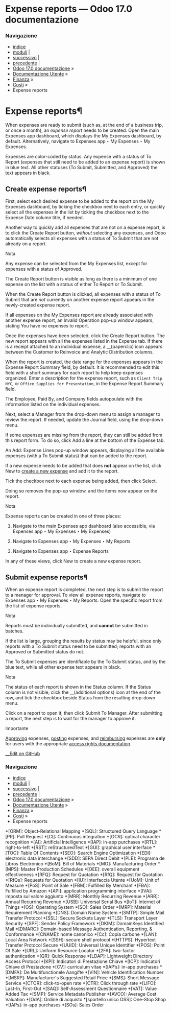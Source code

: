 # Expense reports — Odoo 17.0 documentazione

### Navigazione

  * [indice](../../../genindex.html "Indice generale")
  * [moduli](../../../py-modindex.html "Indice del modulo Python") |
  * [successivo](post_expenses.html "Registra spese") |
  * [precedente](log_expenses.html "Log expenses") |
  * [Odoo 17.0 documentazione](../../../index-2.html) »
  * [Documentazione Utente](../../../applications.html) »
  * [Finanza](../../finance.html) »
  * [Costi](../expenses.html) »
  * Expense reports



# Expense reports¶

When expenses are ready to submit (such as, at the end of a business trip, or once a month), an _expense report_ needs to be created. Open the main Expenses app dashboard, which displays the My Expenses dashboard, by default. Alternatively, navigate to Expenses app ‣ My Expenses ‣ My Expenses.

Expenses are color-coded by status. Any expense with a status of To Report (expenses that still need to be added to an expense report) is shown in blue text. All other statuses (To Submit, Submitted, and Approved) the text appears in black.

## Create expense reports¶

First, select each desired expense to be added to the report on the My Expenses dashboard, by ticking the checkbox next to each entry, or quickly select all the expenses in the list by ticking the checkbox next to the Expense Date column title, if needed.

Another way to quickly add all expenses that are not on a expense report, is to click the Create Report button, _without_ selecting any expenses, and Odoo automatically selects all expenses with a status of To Submit that are not already on a report.

Nota

Any expense can be selected from the My Expenses list, except for expenses with a status of Approved.

The Create Report button is visible as long as there is a minimum of one expense on the list with a status of either To Report or To Submit.

When the Create Report button is clicked, all expenses with a status of To Submit that are _not_ currently on another expense report appears in the newly-created expense report.

If all expenses on the My Expenses report are already associated with another expense report, an Invalid Operation pop-up window appears, stating You have no expenses to report.

Once the expenses have been selected, click the Create Report button. The new report appears with all the expenses listed in the Expense tab. If there is a receipt attached to an individual expense, a __(paperclip) icon appears between the Customer to Reinvoice and Analytic Distribution columns.

When the report is created, the date range for the expenses appears in the Expense Report Summary field, by default. It is recommended to edit this field with a short summary for each report to help keep expenses organized. Enter a description for the expense report, such as `Client Trip NYC`, or `Office Supplies for Presentation`, in the Expense Report Summary field.

The Employee, Paid By, and Company fields autopoulate with the information listed on the individual expenses.

Next, select a Manager from the drop-down menu to assign a manager to review the report. If needed, update the Journal field, using the drop-down menu.

If some expenses are missing from the report, they can still be added from this report form. To do so, click Add a line at the bottom of the Expense tab.

An Add: Expense Lines pop-up window appears, displaying all the available expenses (with a To Submit status) that can be added to the report.

If a new expense needs to be added that does **not** appear on the list, click New to [create a new expense](log_expenses.html) and add it to the report.

Tick the checkbox next to each expense being added, then click Select.

Doing so removes the pop-up window, and the items now appear on the report.

Nota

Expense reports can be created in one of three places:

  1. Navigate to the main Expenses app dashboard (also accessible, via Expenses app ‣ My Expenses ‣ My Expenses)

  2. Navigate to Expenses app ‣ My Expenses ‣ My Reports

  3. Navigate to Expenses app ‣ Expense Reports




In any of these views, click New to create a new expense report.

## Submit expense reports¶

When an expense report is completed, the next step is to submit the report to a manager for approval. To view all expense reports, navigate to Expenses app ‣ My Expenses ‣ My Reports. Open the specific report from the list of expense reports.

Nota

Reports must be individually submitted, and **cannot** be submitted in batches.

If the list is large, grouping the results by status may be helpful, since only reports with a To Submit status need to be submitted; reports with an Approved or Submitted status do not.

The To Submit expenses are identifiable by the To Submit status, and by the blue text, while all other expense text appears in black.

Nota

The status of each report is shown in the Status column. If the Status column is not visible, click the __(additional options) icon at the end of the row, and tick the checkbox beside Status from the resulting drop-down menu.

Click on a report to open it, then click Submit To Manager. After submitting a report, the next step is to wait for the manager to approve it.

Importante

[Approving](approve_expenses.html) expenses, [posting](post_expenses.html) expenses, and [reimbursing](reimburse.html) expenses are **only** for users with the appropriate [access rights documentation](../../general/users.html).

[ __Edit on GitHub](https://github.com/odoo/documentation/edit/17.0/content/applications/finance/expenses/expense_reports.rst)

### Navigazione

  * [indice](../../../genindex.html "Indice generale")
  * [moduli](../../../py-modindex.html "Indice del modulo Python") |
  * [successivo](post_expenses.html "Registra spese") |
  * [precedente](log_expenses.html "Log expenses") |
  * [Odoo 17.0 documentazione](../../../index-2.html) »
  * [Documentazione Utente](../../../applications.html) »
  * [Finanza](../../finance.html) »
  * [Costi](../expenses.html) »
  * Expense reports


  *[ORM]: Object-Relational Mapping
  *[SQL]: Structured Query Language
  *[PR]: Pull Request
  *[CI]: Continuous integration
  *[OCR]: optical character recognition
  *[AI]: Artificial Intelligence
  *[IAP]: in-app purchases
  *[RTL]: right-to-left
  *[RST]: reStructuredText
  *[GUI]: graphical user interface
  *[TOC]: Table Of Contents
  *[SEO]: Search Engine Optimization
  *[EDI]: electronic data interchange
  *[SDD]: SEPA Direct Debit
  *[PLE]: Programa de Libros Electrónico
  *[BoM]: Bill of Materials
  *[MO]: Manufacturing Order
  *[MPS]: Master Production Schedules
  *[OEE]: overall equipment effectiveness
  *[RFQ]: Request for Quotation
  *[RfQ]: Request for Quotation
  *[RfQs]: Requests for Quotation
  *[IU]: Interfaccia Utente
  *[UoM]: Unit of Measure
  *[PoS]: Point of Sale
  *[FBM]: Fulfilled By Merchant
  *[FBA]: Fulfilled by Amazon
  *[API]: application programming interface
  *[IVA]: imposta sul valore aggiunto
  *[MRR]: Monthly Recurring Revenue
  *[ARR]: Annual Recurring Revenue
  *[USB]: Universal Serial Bus
  *[IoT]: Internet of Things
  *[OS]: Operating System
  *[SO]: Sales Order
  *[MRP]: Material Requirement Planning
  *[DNS]: Domain Name System
  *[SMTP]: Simple Mail Transfer Protocol
  *[SSL]: Secure Sockets Layer
  *[TLS]: Transport Layer Security
  *[SPF]: Sender Policy Framework
  *[DKIM]: DomainKeys Identified Mail
  *[DMARC]: Domain-based Message Authentication, Reporting, & Conformance
  *[CNAME]: nome canonico
  *[Cc]: Copia carbone
  *[LAN]: Local Area Network
  *[SSH]: secure shell protocol
  *[HTTPS]: Hypertext Transfer Protocol Secure
  *[UUID]: Universal Unique Identifier
  *[POS]: Point Of Sale
  *[URL]: Uniform Resource Locator
  *[2FA]: two-factor authentication
  *[QR]: Quick Response
  *[LDAP]: Lightweight Directory Access Protocol
  *[KPI]: Indicatori di Prestazione Chiave
  *[ICP]: Indicatori Chiave di Prestazione
  *[CV]: curriculum vitae
  *[IAP’s]: in-app purchases
  *[DMFA]: De Multifunctionele Aangifte
  *[VIN]: Vehicle Identification Number
  *[MSRP]: Manufacturer's Suggested Retail Price
  *[SMS]: Short Message Service
  *[CTOR]: click-to-open rate
  *[CTR]: Click through rate
  *[LIFO]: Last-In, First-Out
  *[SAQ]: Self-Assessment Questionnaire
  *[VAT]: Value Added Tax
  *[SMP]: Service Metadata Publisher
  *[AVCO]: Average Cost Valuation
  *[OdA]: Ordine di acquisto
  *[sportello unico OSS]: One-Stop Shop
  *[IAPs]: in-app purchases
  *[SOs]: Sales Order
